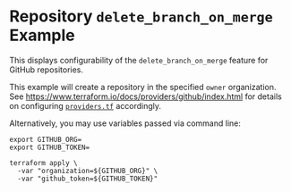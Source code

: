 # Repository `delete_branch_on_merge` Example

This displays configurability of the `delete_branch_on_merge` feature for GitHub repositories.

This example will create a repository in the specified `owner` organization. See https://www.terraform.io/docs/providers/github/index.html for details on configuring [`providers.tf`](./providers.tf) accordingly.

Alternatively, you may use variables passed via command line:

```console
export GITHUB_ORG=
export GITHUB_TOKEN=
```

```console
terraform apply \
  -var "organization=${GITHUB_ORG}" \
  -var "github_token=${GITHUB_TOKEN}"
```
